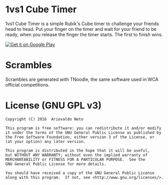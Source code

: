 # 1vs1 Cube Timer

1vs1 Cube Timer is a simple Rubik's Cube timer to challenge your friends head to head.
Put your finger on the timer and wait for your friend to be ready, when you release the finger the timer starts. The first to finish wins.

<a href='https://play.google.com/store/apps/details?id=it.speedcubing.cube_challenge_timer&pcampaignid=MKT-Other-global-all-co-prtnr-py-PartBadge-Mar2515-1'><img alt='Get it on Google Play' src='https://play.google.com/intl/en_us/badges/images/generic/en_badge_web_generic.png'/></a>

# Scrambles

Scrambles are generated with TNoodle, the same software used in WCA official competitions.




# License (GNU GPL v3)

    Copyright (C) 2016  Ariovaldo Neto

    This program is free software: you can redistribute it and/or modify
    it under the terms of the GNU General Public License as published by
    the Free Software Foundation, either version 3 of the License, or
    (at your option) any later version.

    This program is distributed in the hope that it will be useful,
    but WITHOUT ANY WARRANTY; without even the implied warranty of
    MERCHANTABILITY or FITNESS FOR A PARTICULAR PURPOSE.  See the
    GNU General Public License for more details.

    You should have received a copy of the GNU General Public License
    along with this program.  If not, see <http://www.gnu.org/licenses/>.